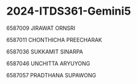# 2024-ITDS361-Gemini5
6587009	JIRAWAT	ORNSRI

6587011	CHONTHICHA	PREECHARAK

6587036	SUKKAMIT	SINARPA

6587046	UNCHITTA	ARYUYONG

6587057	PRADTHANA	SUPAWONG

